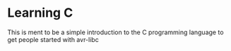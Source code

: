 # Learning C 
This is ment to be a simple introduction to the C programming language to get people started with avr-libc 
